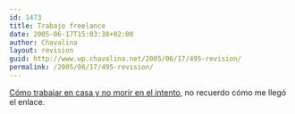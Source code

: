 ```yaml
---
id: 1473
title: Trabajo freelance
date: 2005-06-17T15:03:38+02:00
author: Chavalina
layout: revision
guid: http://www.wp.chavalina.net/2005/06/17/495-revision/
permalink: /2005/06/17/495-revision/
---
```

<a href="http://news.leoprieto.com/2005/06/como_trabajar_d.php" target="_blank">Cómo trabajar en casa y no morir en el intento</a>, no recuerdo cómo me llegó el enlace.